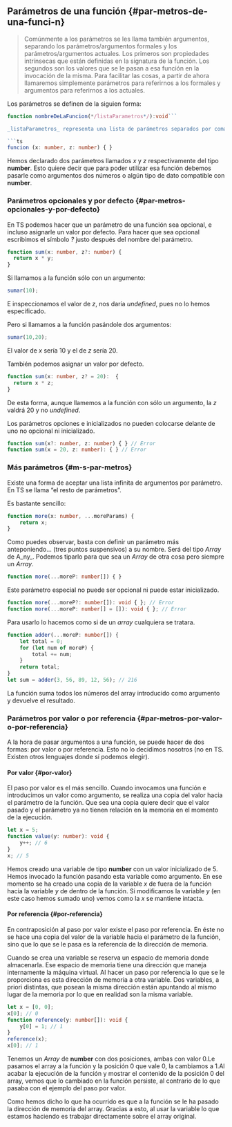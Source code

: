 ## Parámetros de una función {#par-metros-de-una-funci-n}


> Comúnmente a los parámetros se les llama también argumentos, separando los parámetros/argumentos formales y los parámetros/argumentos actuales. Los primeros son propiedades intrínsecas que están definidas en la signatura de la función. Los segundos son los valores que se le pasan a esa función en la invocación de la misma. Para facilitar las cosas, a partir de ahora llamaremos simplemente parámetros para referirnos a los formales y argumentos para referirnos a los actuales.



Los parámetros se definen de la siguien forma:

```ts
function nombreDeLaFuncion(*/listaParametros*/):void```

_listaParametros_ representa una lista de parámetros separados por coma. Los parámetros son valores que la función acepta como entrada. Esto resulta muy útil para construir funciones más reutilizables que nos ahorren tiempo y trabajo.

```ts
funcion (x: number, z: number) { }
```

Hemos declarado dos parámetros llamados _x_ y _z_ respectivamente del tipo **number**. Esto quiere decir que para poder utilizar esa función debemos pasarle como argumentos dos números o algún tipo de dato compatible con **number**.

### Parámetros opcionales y por defecto {#par-metros-opcionales-y-por-defecto}

En TS podemos hacer que un parámetro de una función sea opcional, e incluso asignarle un valor por defecto. Para hacer que sea opcional escribimos el símbolo _?_ justo después del nombre del parámetro.

```ts
function sum(x: number, z?: number) {
  return x * y;
}
```

Si llamamos a la función sólo con un argumento:

```ts
sumar(10);
```

E inspeccionamos el valor de _z_, nos daría _undefined_, pues no lo hemos especificado.

Pero si llamamos a la función pasándole dos argumentos:

```ts
sumar(10,20);
```

El valor de _x_ sería 10 y el de _z_ sería 20.

También podemos asignar un valor por defecto.

```ts
function sum(x: number, z? = 20):  {
  return x * z;
}
```

De esta forma, aunque llamemos a la función con sólo un argumento, la _z_ valdrá 20 y no _undefined_.

Los parámetros opciones e inicializados no pueden colocarse delante de uno no opcional ni inicializado.

```ts
function sum(x?: number, z: number) { } // Error
function sum(x = 20, z: number): { } // Error
```

### Más parámetros {#m-s-par-metros}

Existe una forma de aceptar una lista infinita de argumentos por parámetro. En TS se llama “el resto de parámetros”.

Es bastante sencillo:
```ts
function more(x: number, ...moreParams) {
    return x;
}
```

Como puedes observar, basta con definir un parámetro más anteponiendo… (tres puntos suspensivos) a su nombre. Será del tipo _Array_ de A_ny_. Podemos tiparlo para que sea un _Array_ de otra cosa pero siempre un _Array_.

```ts
function more(...moreP: number[]) { }
```

Este parámetro especial no puede ser opcional ni puede estar inicializado.

```ts
function more(...moreP?: number[]): void { }; // Error
function more(...moreP: number[] = []): void { }; // Error
```


Para usarlo lo hacemos como si de un _array_ cualquiera se tratara.

```ts
function adder(...moreP: number[]) {
    let total = 0;
    for (let num of moreP) {
        total += num;
    }
    return total;
}
let sum = adder(3, 56, 89, 12, 56); // 216
```

La función suma todos los números del array introducido como argumento y devuelve el resultado.

### Parámetros por valor o por referencia {#par-metros-por-valor-o-por-referencia}

A la hora de pasar argumentos a una función, se puede hacer de dos formas: por valor o por referencia. Esto no lo decidimos nosotros (no en TS. Existen otros lenguajes donde sí podemos elegir).

#### Por valor {#por-valor}

El paso por valor es el más sencillo. Cuando invocamos una función e introducimos un valor como argumento, se realiza una copia del valor hacia el parámetro de la función. Que sea una copia quiere decir que el valor pasado y el parámetro ya no tienen relación en la memoria en el momento de la ejecución.

```ts
let x = 5;
function value(y: number): void {
    y++; // 6
}
x; // 5
```

Hemos creado una variable de tipo **number** con un valor inicializado de 5\. Hemos invocado la función pasando esta variable como argumento. En ese momento se ha creado una copia de la variable _x_ de fuera de la función hacia la variable _y_ de dentro de la función. Si modificamos la variable _y_ (en este caso hemos sumado uno) vemos como la _x_ se mantiene intacta.

#### Por referencia {#por-referencia}

En contraposición al paso por valor existe el paso por referencia. En éste no se hace una copia del valor de la variable hacia el parámetro de la función, sino que lo que se le pasa es la referencia de la dirección de memoria.

Cuando se crea una variable se reserva un espacio de memoria donde almacenarla. Ese espacio de memoria tiene una dirección que maneja internamente la máquina virtual. Al hacer un paso por referencia lo que se le proporciona es esta dirección de memoria a otra variable. Dos variables, a priori distintas, que posean la misma dirección están apuntando al mismo lugar de la memoria por lo que en realidad son la misma variable.

```ts
let x = [0, 0];
x[0]; // 0
function reference(y: number[]): void {
    y[0] = 1; // 1
}
reference(x);
x[0]; // 1
```

Tenemos un _Array_ de **number** con dos posiciones, ambas con valor 0.Le pasamos el array a la función y la posición 0 que vale 0, la cambiamos a 1.Al acabar la ejecución de la función y mostrar el contenido de la posición 0 del array, vemos que lo cambiado en la función persiste, al contrario de lo que pasaba con el ejemplo del paso por valor.

Como hemos dicho lo que ha ocurrido es que a la función se le ha pasado la dirección de memoria del array. Gracias a esto, al usar la variable lo que estamos haciendo es trabajar directamente sobre el array original.